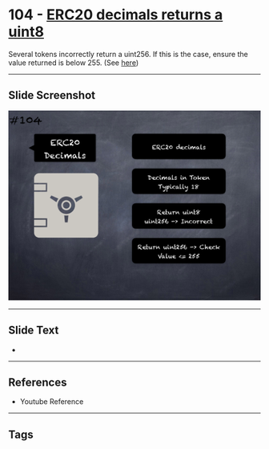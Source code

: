 # 104 - [ERC20 decimals returns a uint8](ERC20%20decimals%20returns%20a%20uint8.md)

Several tokens incorrectly return a uint256. If this is the case, ensure the value returned is below 255. (See [here](https://github.com/crytic/building-secure-contracts/blob/master/development-guidelines/token_integration.md#erc-conformity))

___
## Slide Screenshot
![0104.png](../../images/pitfalls_and_best_practices201/104.png)
___
## Slide Text
- 
___
## References
- Youtube Reference
___
## Tags